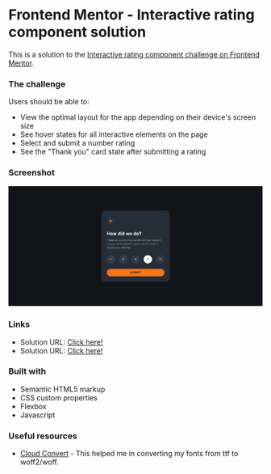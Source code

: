 # Frontend Mentor - Interactive rating component solution

This is a solution to the [Interactive rating component challenge on Frontend Mentor](https://www.frontendmentor.io/challenges/interactive-rating-component-koxpeBUmI).


### The challenge

Users should be able to:

- View the optimal layout for the app depending on their device's screen size
- See hover states for all interactive elements on the page
- Select and submit a number rating
- See the "Thank you" card state after submitting a rating

### Screenshot

![screen shot](assets/images/screenshot.png)

### Links

- Solution URL: [Click here!]()
- Solution URL: [Click here!](https://chirag-bishnoi.github.io/interactive-rating-component/)

### Built with

- Semantic HTML5 markup
- CSS custom properties
- Flexbox
- Javascript

### Useful resources

- [Cloud Convert](https://cloudconvert.com) - This helped me in converting my fonts from ttf to woff2/woff.
